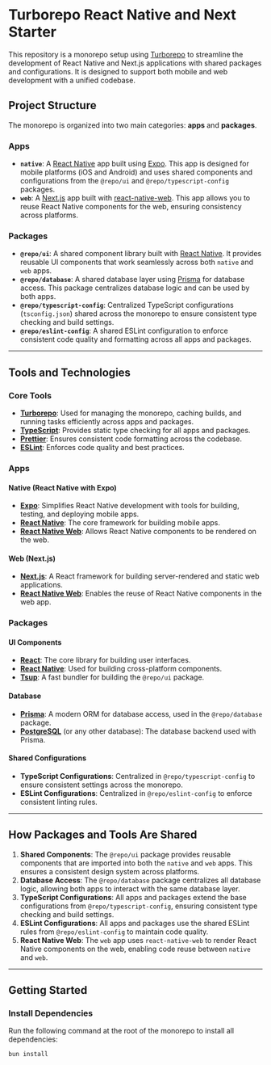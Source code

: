 # Turborepo React Native and Next Starter

This repository is a monorepo setup using [Turborepo](https://turbo.build/) to streamline the development of React Native and Next.js applications with shared packages and configurations. It is designed to support both mobile and web development with a unified codebase.

## Project Structure

The monorepo is organized into two main categories: **apps** and **packages**.

### **Apps**

- **`native`**: A [React Native](https://reactnative.dev/) app built using [Expo](https://docs.expo.dev/). This app is designed for mobile platforms (iOS and Android) and uses shared components and configurations from the `@repo/ui` and `@repo/typescript-config` packages.
- **`web`**: A [Next.js](https://nextjs.org/) app built with [react-native-web](https://necolas.github.io/react-native-web/). This app allows you to reuse React Native components for the web, ensuring consistency across platforms.

### **Packages**

- **`@repo/ui`**: A shared component library built with [React Native](https://reactnative.dev/). It provides reusable UI components that work seamlessly across both `native` and `web` apps.
- **`@repo/database`**: A shared database layer using [Prisma](https://www.prisma.io/) for database access. This package centralizes database logic and can be used by both apps.
- **`@repo/typescript-config`**: Centralized TypeScript configurations (`tsconfig.json`) shared across the monorepo to ensure consistent type checking and build settings.
- **`@repo/eslint-config`**: A shared ESLint configuration to enforce consistent code quality and formatting across all apps and packages.

---

## Tools and Technologies

### **Core Tools**

- **[Turborepo](https://turbo.build/)**: Used for managing the monorepo, caching builds, and running tasks efficiently across apps and packages.
- **[TypeScript](https://www.typescriptlang.org/)**: Provides static type checking for all apps and packages.
- **[Prettier](https://prettier.io/)**: Ensures consistent code formatting across the codebase.
- **[ESLint](https://eslint.org/)**: Enforces code quality and best practices.

### **Apps**

#### **Native (React Native with Expo)**

- **[Expo](https://docs.expo.dev/)**: Simplifies React Native development with tools for building, testing, and deploying mobile apps.
- **[React Native](https://reactnative.dev/)**: The core framework for building mobile apps.
- **[React Native Web](https://necolas.github.io/react-native-web/)**: Allows React Native components to be rendered on the web.

#### **Web (Next.js)**

- **[Next.js](https://nextjs.org/)**: A React framework for building server-rendered and static web applications.
- **[React Native Web](https://necolas.github.io/react-native-web/)**: Enables the reuse of React Native components in the web app.

### **Packages**

#### **UI Components**

- **[React](https://reactjs.org/)**: The core library for building user interfaces.
- **[React Native](https://reactnative.dev/)**: Used for building cross-platform components.
- **[Tsup](https://tsup.egoist.dev/)**: A fast bundler for building the `@repo/ui` package.

#### **Database**

- **[Prisma](https://www.prisma.io/)**: A modern ORM for database access, used in the `@repo/database` package.
- **[PostgreSQL](https://www.postgresql.org/)** (or any other database): The database backend used with Prisma.

#### **Shared Configurations**

- **TypeScript Configurations**: Centralized in `@repo/typescript-config` to ensure consistent settings across the monorepo.
- **ESLint Configurations**: Centralized in `@repo/eslint-config` to enforce consistent linting rules.

---

## How Packages and Tools Are Shared

1. **Shared Components**: The `@repo/ui` package provides reusable components that are imported into both the `native` and `web` apps. This ensures a consistent design system across platforms.
2. **Database Access**: The `@repo/database` package centralizes all database logic, allowing both apps to interact with the same database layer.
3. **TypeScript Configurations**: All apps and packages extend the base configurations from `@repo/typescript-config`, ensuring consistent type checking and build settings.
4. **ESLint Configurations**: All apps and packages use the shared ESLint rules from `@repo/eslint-config` to maintain code quality.
5. **React Native Web**: The `web` app uses `react-native-web` to render React Native components on the web, enabling code reuse between `native` and `web`.

---

## Getting Started

### **Install Dependencies**

Run the following command at the root of the monorepo to install all dependencies:

```bash
bun install
```
